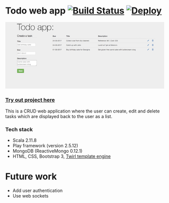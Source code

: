 Todo web app [![Build Status](https://travis-ci.org/muhsinali/todo-app.svg?branch=master)](https://travis-ci.org/muhsinali/todo-app) [![Deploy](https://www.herokucdn.com/deploy/button.svg)](https://heroku.com/deploy)
=================================
![alt tag](public/images/todo.png)

### [Try out project here](http://todo.muhsinali.xyz)

This is a CRUD web application where the user can create, edit and delete tasks which are displayed back to the user as a list.


### Tech stack
- Scala 2.11.8
- Play framework (version 2.5.12)
- MongoDB (ReactiveMongo 0.12.1)
- HTML, CSS, Bootstrap 3, [Twirl template engine](https://www.playframework.com/documentation/2.5.x/ScalaTemplates)


Future work
=================================
- Add user authentication
- Use web sockets
